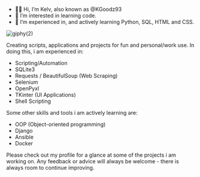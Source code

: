 - 👋🏾 Hi, I’m Kelv, also known as @KGoodz93
- 👀 I’m interested in learning code.
- 🌱 I’m experienced in, and actively learning Python, SQL, HTML and CSS.

![giphy(2)](https://user-images.githubusercontent.com/82043281/172653372-f3cb768f-ea68-40c0-96ab-4ad743a903de.gif)

Creating scripts, applications and projects for fun and personal/work use. In doing this, i am experienced in:

- Scripting/Automation
- SQLite3
- Requests / BeautifulSoup (Web Scraping)
- Selenium
- OpenPyxl
- TKinter (UI Applications)
- Shell Scripting

Some other skills and tools i am actively learning are:

- OOP (Object-oriented programming)
- Django
- Ansible
- Docker

Please check out my profile for a glance at some of the projects i am working on. Any feedback or advice will always be welcome - there is always room to continue improving.

<!---
KGoodz93/KGoodz93 is a ✨ special ✨ repository because its `README.md` (this file) appears on your GitHub profile.
You can click the Preview link to take a look at your changes.
--->
